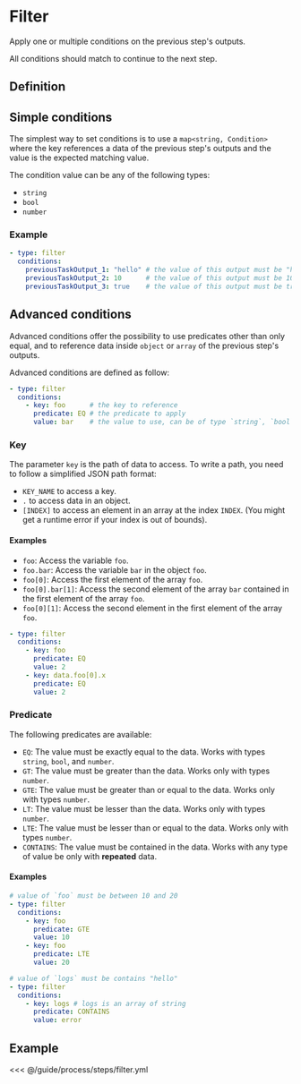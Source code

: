# Filter

Apply one or multiple conditions on the previous step's outputs.

All conditions should match to continue to the next step.

## Definition
<param-table :parameter="{
  fields: [{
    name: 'type',
    fullType: '&quot;filter&quot;'
  }, {
    name: 'conditions',
    description: 'Key-value map where the key references a data of the previous step\'s outputs and the value is the expected matching value.&lt;br&gt;&lt;b&gt;OR&lt;/b&gt; an array of Condition for advanced filtering.',
    fullType: 'map&lt;string, Condition&gt; OR Condition[]'
  }]
}" :types="{}" />

## Simple conditions

The simplest way to set conditions is to use a `map<string, Condition>` where the key references a data of the previous step\'s outputs and the value is the expected matching value.

The condition value can be any of the following types:
- `string`
- `bool`
- `number`

### Example
```yaml
- type: filter
  conditions:
    previousTaskOutput_1: "hello" # the value of this output must be "hello"
    previousTaskOutput_2: 10      # the value of this output must be 10
    previousTaskOutput_3: true    # the value of this output must be true
```

## Advanced conditions

Advanced conditions offer the possibility to use predicates other than only equal, and to reference data inside `object` or `array` of the previous step\'s outputs.

Advanced conditions are defined as follow:
```yaml
- type: filter
  conditions:
    - key: foo      # the key to reference
      predicate: EQ # the predicate to apply
      value: bar    # the value to use, can be of type `string`, `bool`, and `number`
```

### Key

The parameter `key` is the path of data to access.
To write a path, you need to follow a simplified JSON path format:
- `KEY_NAME` to access a key.
- `.` to access data in an object.
- `[INDEX]` to access an element in an array at the index `INDEX`. (You might get a runtime error if your index is out of bounds).

#### Examples
  - `foo`: Access the variable `foo`.
  - `foo.bar`: Access the variable `bar` in the object `foo`.
  - `foo[0]`: Access the first element of the array `foo`.
  - `foo[0].bar[1]`: Access the second element of the array `bar` contained in the first element of the array `foo`.
  - `foo[0][1]`: Access the second element in the first element of the array `foo`.

```yaml
- type: filter
  conditions:
    - key: foo
      predicate: EQ
      value: 2
    - key: data.foo[0].x
      predicate: EQ
      value: 2
```

### Predicate

The following predicates are available:

- `EQ`: The value must be exactly equal to the data. Works with types `string`, `bool`, and `number`.
- `GT`: The value must be greater than the data. Works only with types `number`.
- `GTE`: The value must be greater than or equal to the data. Works only with types `number`.
- `LT`: The value must be lesser than the data. Works only with types `number`.
- `LTE`: The value must be lesser than or equal to the data. Works only with types `number`.
- `CONTAINS`: The value must be contained in the data. Works with any type of value be only with **repeated** data.

#### Examples
```yaml
# value of `foo` must be between 10 and 20
- type: filter
  conditions:
    - key: foo
      predicate: GTE
      value: 10
    - key: foo
      predicate: LTE
      value: 20
```
```yaml
# value of `logs` must be contains "hello"
- type: filter
  conditions:
    - key: logs # logs is an array of string
      predicate: CONTAINS
      value: error
```

## Example
<<< @/guide/process/steps/filter.yml
